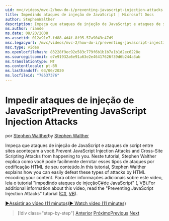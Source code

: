 ```yaml
---
uid: mvc/videos/mvc-2/how-do-i/preventing-javascript-injection-attacks
title: Impedindo ataques de injeção de JavaScript | Microsoft Docs
author: StephenWalther
description: Impeça que ataques de injeção de JavaScript e ataques de script entre sites aconteçam a você. Neste tutorial, Stephen Walther explica como você pode facilmente de...
ms.author: riande
ms.date: 08/20/2008
ms.assetid: 012a91e7-fd88-4d4f-8f95-57a9043c47d9
msc.legacyurl: /mvc/videos/mvc-2/how-do-i/preventing-javascript-injection-attacks
msc.type: video
ms.openlocfilehash: 83228f9ec92e583c779f6b1b1b7a1b1d2ec6228e
ms.sourcegitcommit: e7e91932a6e91a63e2e46417626f39d6b244a3ab
ms.translationtype: MT
ms.contentlocale: pt-BR
ms.lasthandoff: 03/06/2020
ms.locfileid: "78537376"
---
```

# <a name="preventing-javascript-injection-attacks"></a><span data-ttu-id="f0440-104">Impedir ataques de injeção de JavaScript</span><span class="sxs-lookup"><span data-stu-id="f0440-104">Preventing JavaScript Injection Attacks</span></span>

<span data-ttu-id="f0440-105">por [Stephen Walther](https://github.com/StephenWalther)</span><span class="sxs-lookup"><span data-stu-id="f0440-105">by [Stephen Walther](https://github.com/StephenWalther)</span></span>

<span data-ttu-id="f0440-106">Impeça que ataques de injeção de JavaScript e ataques de script entre sites aconteçam a você.</span><span class="sxs-lookup"><span data-stu-id="f0440-106">Prevent JavaScript Injection Attacks and Cross-Site Scripting Attacks from happening to you.</span></span> <span data-ttu-id="f0440-107">Neste tutorial, Stephen Walther explica como você pode facilmente derrotar esses tipos de ataques por codificação HTML de seu conteúdo.</span><span class="sxs-lookup"><span data-stu-id="f0440-107">In this tutorial, Stephen Walther explains how you can easily defeat these types of attacks by HTML encoding your content.</span></span> <span data-ttu-id="f0440-108">Para obter informações adicionais sobre este vídeo, leia o tutorial "impedindo ataques de injeção[C#](../../../overview/older-versions-1/security/preventing-javascript-injection-attacks-cs.md)de JavaScript" (, [VB](../../../overview/older-versions-1/security/preventing-javascript-injection-attacks-vb.md)).</span><span class="sxs-lookup"><span data-stu-id="f0440-108">For additional information about this video, read the "Preventing JavaScript Injection Attacks" tutorial ([C#](../../../overview/older-versions-1/security/preventing-javascript-injection-attacks-cs.md), [VB](../../../overview/older-versions-1/security/preventing-javascript-injection-attacks-vb.md)).</span></span>

[<span data-ttu-id="f0440-109">&#9654;Assistir ao vídeo (11 minutos)</span><span class="sxs-lookup"><span data-stu-id="f0440-109">&#9654; Watch video (11 minutes)</span></span>](https://channel9.msdn.com/Blogs/ASP-NET-Site-Videos/preventing-javascript-injection-attacks)

> [!div class="step-by-step"]
> <span data-ttu-id="f0440-110">[Anterior](an-introduction-to-url-routing.md)
> [Próximo](creating-unit-tests-for-aspnet-mvc-applications.md)</span><span class="sxs-lookup"><span data-stu-id="f0440-110">[Previous](an-introduction-to-url-routing.md)
[Next](creating-unit-tests-for-aspnet-mvc-applications.md)</span></span>
